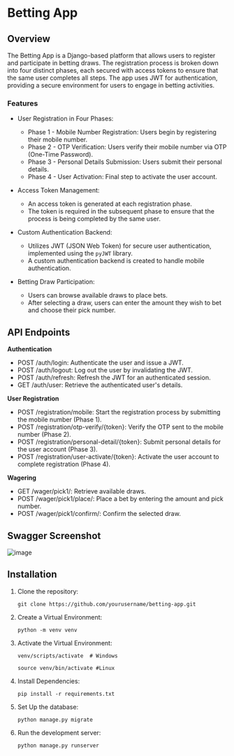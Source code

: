 # Betting App

## Overview

The Betting App is a Django-based platform that allows users to register and participate in betting draws. The registration process is broken down into four distinct phases, each secured with access tokens to ensure that the same user completes all steps. The app uses JWT for authentication, providing a secure environment for users to engage in betting activities.

### Features

- User Registration in Four Phases:

  - Phase 1 - Mobile Number Registration: Users begin by registering their mobile number.
  - Phase 2 - OTP Verification: Users verify their mobile number via OTP (One-Time Password).
  - Phase 3 - Personal Details Submission: Users submit their personal details.
  - Phase 4 - User Activation: Final step to activate the user account.

- Access Token Management:

  - An access token is generated at each registration phase.
  - The token is required in the subsequent phase to ensure that the process is being completed by the same user.

- Custom Authentication Backend:

  - Utilizes JWT (JSON Web Token) for secure user authentication, implemented using the `pyJWT` library.
  - A custom authentication backend is created to handle mobile authentication.

- Betting Draw Participation:

  - Users can browse available draws to place bets.
  - After selecting a draw, users can enter the amount they wish to bet and choose their pick number.

## API Endpoints

**Authentication**
  - POST /auth/login: Authenticate the user and issue a JWT.
  - POST /auth/logout: Log out the user by invalidating the JWT.
  - POST /auth/refresh: Refresh the JWT for an authenticated session.
  - GET /auth/user: Retrieve the authenticated user's details.

**User Registration**
  - POST /registration/mobile: Start the registration process by submitting the mobile number (Phase 1).
  - POST /registration/otp-verify/{token}: Verify the OTP sent to the mobile number (Phase 2).
  - POST /registration/personal-detail/{token}: Submit personal details for the user account (Phase 3).
  - POST /registration/user-activate/{token}: Activate the user account to complete registration (Phase 4).

**Wagering**
  - GET /wager/pick1/: Retrieve available draws.
  - POST /wager/pick1/place/: Place a bet by entering the amount and pick number.
  - POST /wager/pick1/confirm/: Confirm the selected draw.

## Swagger Screenshot

![image](https://github.com/user-attachments/assets/89aea256-a973-4835-ade9-2f519d7cbb9b)


## Installation

1. Clone the repository:
   ```
   git clone https://github.com/yourusername/betting-app.git
   ```

2. Create a Virtual Environment:
   ```
   python -m venv venv
   ```
   
3. Activate the Virtual Environment:
   ```
   venv/scripts/activate  # Windows

   source venv/bin/activate #Linux
   ```
   
4. Install Dependencies:
   ```
   pip install -r requirements.txt
   ```

5. Set Up the database:
   ```
   python manage.py migrate
   ```

6. Run the development server:
   ```
   python manage.py runserver
   ```
